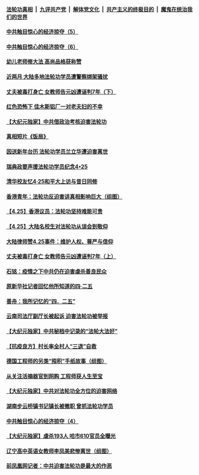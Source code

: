 

####  [法轮功真相](../../../../basic/blob/master/README.md?t=05050031) &nbsp;|&nbsp; [九评共产党](../../../../9ping.md/blob/master/README.md?t=05050031) &nbsp;|&nbsp; [解体党文化](../../../../jtdwh.md/blob/master/README.md?t=05050031)  &nbsp;|&nbsp; [共产主义的终极目的](../../../../gczydzjmd.md/blob/master/README.md?t=05050031) &nbsp;|&nbsp; [魔鬼在统治我们的世界](../../../../mgztzwmdsj.md/blob/master/README.md?t=05050031) 

#### [中共触目惊心的经济掠夺（5）](../pages/prog424/a102836867.md?t=05050031) 

#### [中共触目惊心的经济掠夺（6）](../pages/prog424/a102836878.md?t=05050031) 

#### [幼儿老师修大法 高尚品格获称赞](../pages/prog424/a102836277.md?t=05050031) 

#### [近两月 大陆多地法轮功学员遭警察绑架骚扰](../pages/prog424/a102835361.md?t=05050031) 

#### [丈夫被毒打身亡 女教师告元凶遭诬判7年（下）](../pages/prog424/a102835328.md?t=05050031) 

#### [红色恐怖下 佳木斯铝厂一对老夫妇的不幸](../pages/prog424/a102834517.md?t=05050031) 

#### [【大纪元独家】中共借政治考核迫害法轮功](../pages/prog424/a102834481.md?t=05050031) 

#### [真相短片《饭局》](../pages/prog424/a102833331.md?t=05050031) 

#### [因送新年台历 法轮功学员兰立华遭迫害离世](../pages/prog424/a102833634.md?t=05050031) 

#### [瑞典政要声援法轮功学员纪念4•25](../pages/prog424/a102832395.md?t=05050031) 

#### [清华校友忆4·25和平大上访与昔日同修](../pages/prog424/a102832169.md?t=05050031) 

#### [香港青年：法轮功反迫害讲真相影响巨大（组图）](../pages/prog424/a102832175.md?t=05050031) 

#### [【4.25】香港议员：法轮功坚持难能可贵](../pages/prog424/a102831614.md?t=05050031) 

#### [【4.25】大陆名校生对法轮功从误会到敬仰](../pages/prog424/a102831594.md?t=05050031) 

#### [大陆律师赞4.25事件：维护人权、尊严与信仰](../pages/prog424/a102831606.md?t=05050031) 

#### [丈夫被毒打身亡 女教师告元凶遭诬判7年（上）](../pages/prog424/a102831440.md?t=05050031) 

#### [石铭：疫情之下中共仍在迫害虐杀善良民众](../pages/prog424/a102830648.md?t=05050031) 

#### [原新华社记者回忆他所知道的四·二五](../pages/prog424/a102830638.md?t=05050031) 

#### [善舟：我所记忆的“四．二五”](../pages/prog424/a102830463.md?t=05050031) 

#### [云南司法厅副厅长被起诉 迫害法轮功被举报](../pages/prog424/a102829683.md?t=05050031) 

#### [【大纪元独家】中共秘档中记录的“法轮大法好”](../pages/prog424/a102829504.md?t=05050031) 

#### [【抗疫良方】村长率全村人“三退”自救](../pages/prog424/a102828955.md?t=05050031) 

#### [德国工程师的另类“囤积”手纸故事（组图）](../pages/prog424/a102828916.md?t=05050031) 

#### [从关注活摘器官到网购 工程师获人生至宝](../pages/prog424/a102827937.md?t=05050031) 

#### [【大纪元独家】中共对法轮功全方位的迫害网络](../pages/prog424/a102827409.md?t=05050031) 

#### [湖南步云桥镇书记镇长被撤职 曾抓法轮功学员](../pages/prog424/a102825980.md?t=05050031) 

#### [中共触目惊心的经济掠夺（4）](../pages/prog424/a102825767.md?t=05050031) 

#### [【大纪元独家】虐杀193人 哈市610官员全曝光](../pages/prog424/a102825401.md?t=05050031) 

#### [辽宁高中英语女教师李凤美悲惨离世（组图）](../pages/prog424/a102824328.md?t=05050031) 

#### [前凤凰网记者：中共迫害法轮功是最大的作恶](../pages/prog424/a102824026.md?t=05050031) 

